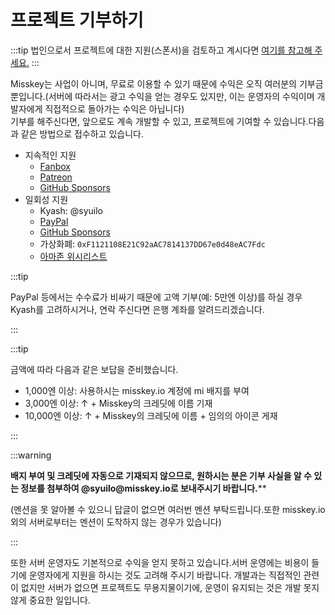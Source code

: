 # 프로젝트 기부하기

:::tip
법인으로서 프로젝트에 대한 지원(스폰서)을 검토하고 계시다면 [여기를 참고해 주세요.](/docs/become-a-sponsor/)
:::

Misskey는 사업이 아니며, 무료로 이용할 수 있기 때문에 수익은 오직 여러분의 기부금 뿐입니다.(서버에 따라서는 광고 수익을 얻는 경우도 있지만, 이는 운영자의 수익이며 개발자에게 직접적으로 돌아가는 수익은 아닙니다)\
기부를 해주신다면, 앞으로도 계속 개발할 수 있고, 프로젝트에 기여할 수 있습니다.다음과 같은 방법으로 접수하고 있습니다.

- 지속적인 지원
  - [Fanbox](https://syuilo.fanbox.cc/)
  - [Patreon](https://www.patreon.com/syuilo)
  - [GitHub Sponsors](https://github.com/sponsors/misskey-dev)
- 일회성 지원
  - Kyash: @syuilo
  - [PayPal](https://paypal.me/syuilo)
  - [GitHub Sponsors](https://github.com/sponsors/misskey-dev)
  - 가상화폐: `0xF1121108E21C92aAC7814137DD67e0d48eAC7Fdc`
  - [아마존 위시리스트](https://www.amazon.jp/hz/wishlist/ls/4JG4P6XKX9KD?ref_=wl_share)

:::tip

PayPal 등에서는 수수료가 비싸기 때문에 고액 기부(예: 5만엔 이상)를 하실 경우 Kyash를 고려하시거나, 연락 주신다면 은행 계좌를 알려드리겠습니다.

:::

:::tip

금액에 따라 다음과 같은 보답을 준비했습니다.

- 1,000엔 이상: 사용하시는 misskey.io 계정에 mi 배지를 부여
- 3,000엔 이상: ↑ + Misskey의 크레딧에 이름 기재
- 10,000엔 이상: ↑ + Misskey의 크레딧에 이름 + 임의의 아이콘 게재

:::

:::warning

**배지 부여 및 크레딧에 자동으로 기재되지 않으므로, 원하시는 분은 기부 사실을 알 수 있는 정보를 첨부하여 @syuilo\@misskey.io로 보내주시기 바랍니다.**\*\*

(멘션을 못 알아볼 수 있으니 답글이 없으면 여러번 멘션 부탁드립니다.또한 misskey.io 외의 서버로부터는 멘션이 도착하지 않는 경우가 있습니다)

:::

또한 서버 운영자도 기본적으로 수익을 얻지 못하고 있습니다.서버 운영에는 비용이 들기에 운영자에게 지원을 하시는 것도 고려해 주시기 바랍니다.
개발과는 직접적인 관련이 없지만 서버가 없으면 프로젝트도 무용지물이기에, 운영이 유지되는 것은 개발 못지않게 중요한 일입니다.
